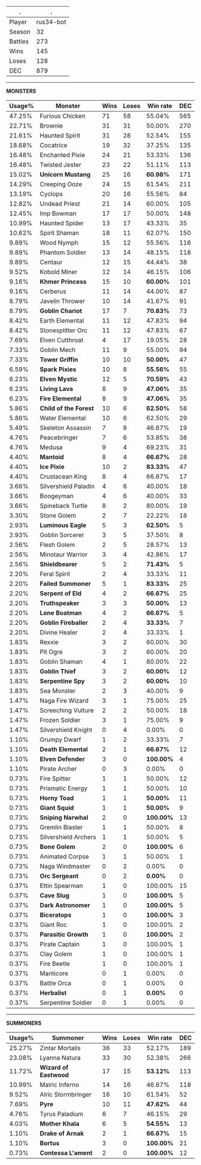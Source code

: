 .|.
|-|-
Player|rus34-bot
Season|32
Battles|273
Wins|145
Loses|128
DEC|879

---
**MONSTERS**

Usage%|Monster|Wins|Loses|Win rate|DEC|
-|-|-|-|-|-|
47.25%|Furious Chicken|71|58|55.04%|565|
22.71%|Brownie|31|31|50.00%|270|
21.61%|Haunted Spirit|31|28|52.54%|155|
18.68%|Cocatrice|19|32|37.25%|135|
16.48%|Enchanted Pixie|24|21|53.33%|136|
16.48%|Twisted Jester|23|22|51.11%|113|
15.02%|**Unicorn Mustang**|25|16|**60.98%**|171|
14.29%|Creeping Ooze|24|15|61.54%|211|
13.19%|Cyclops|20|16|55.56%|84|
12.82%|Undead Priest|21|14|60.00%|105|
12.45%|Imp Bowman|17|17|50.00%|148|
10.99%|Haunted Spider|13|17|43.33%|35|
10.62%|Spirit Shaman|18|11|62.07%|150|
9.89%|Wood Nymph|15|12|55.56%|116|
9.89%|Phantom Soldier|13|14|48.15%|118|
9.89%|Centaur|12|15|44.44%|38|
9.52%|Kobold Miner|12|14|46.15%|106|
9.16%|**Khmer Princess**|15|10|**60.00%**|101|
9.16%|Cerberus|11|14|44.00%|87|
8.79%|Javelin Thrower|10|14|41.67%|91|
8.79%|**Goblin Chariot**|17|7|**70.83%**|73|
8.42%|Earth Elemental|11|12|47.83%|94|
8.42%|Stonesplitter Orc|11|12|47.83%|67|
7.69%|Elven Cutthroat|4|17|19.05%|28|
7.33%|Goblin Mech|11|9|55.00%|94|
7.33%|**Tower Griffin**|10|10|**50.00%**|47|
6.59%|**Spark Pixies**|10|8|**55.56%**|55|
6.23%|**Elven Mystic**|12|5|**70.59%**|43|
6.23%|**Living Lava**|8|9|**47.06%**|35|
6.23%|**Fire Elemental**|8|9|**47.06%**|35|
5.86%|**Child of the Forest**|10|6|**62.50%**|58|
5.86%|Water Elemental|10|6|62.50%|29|
5.49%|Skeleton Assassin|7|8|46.67%|19|
4.76%|Peacebringer|7|6|53.85%|38|
4.76%|Medusa|9|4|69.23%|31|
4.40%|**Mantoid**|8|4|**66.67%**|28|
4.40%|**Ice Pixie**|10|2|**83.33%**|47|
4.40%|Crustacean King|8|4|66.67%|17|
3.66%|Silvershield Paladin|4|6|40.00%|18|
3.66%|Boogeyman|4|6|40.00%|33|
3.66%|Spineback Turtle|8|2|80.00%|19|
3.30%|Stone Golem|2|7|22.22%|18|
2.93%|**Luminous Eagle**|5|3|**62.50%**|5|
2.93%|Goblin Sorcerer|3|5|37.50%|8|
2.56%|Flesh Golem|2|5|28.57%|13|
2.56%|Minotaur Warrior|3|4|42.86%|17|
2.56%|**Shieldbearer**|5|2|**71.43%**|5|
2.20%|Feral Spirit|2|4|33.33%|11|
2.20%|**Failed Summoner**|5|1|**83.33%**|25|
2.20%|**Serpent of Eld**|4|2|**66.67%**|25|
2.20%|**Truthspeaker**|3|3|**50.00%**|13|
2.20%|**Lone Boatman**|4|2|**66.67%**|5|
2.20%|**Goblin Fireballer**|2|4|**33.33%**|7|
2.20%|Divine Healer|2|4|33.33%|1|
1.83%|Rexxie|3|2|60.00%|30|
1.83%|Pit Ogre|3|2|60.00%|20|
1.83%|Goblin Shaman|4|1|80.00%|22|
1.83%|**Goblin Thief**|3|2|**60.00%**|12|
1.83%|**Serpentine Spy**|3|2|**60.00%**|10|
1.83%|Sea Monster|2|3|40.00%|9|
1.47%|Naga Fire Wizard|3|1|75.00%|25|
1.47%|Screeching Vulture|2|2|50.00%|18|
1.47%|Frozen Soldier|3|1|75.00%|9|
1.47%|Silvershield Knight|0|4|0.00%|0|
1.10%|Grumpy Dwarf|1|2|33.33%|7|
1.10%|**Death Elemental**|2|1|**66.67%**|12|
1.10%|**Elven Defender**|3|0|**100.00%**|4|
1.10%|Pirate Archer|0|3|0.00%|0|
0.73%|Fire Spitter|1|1|50.00%|12|
0.73%|Prismatic Energy|1|1|50.00%|10|
0.73%|**Horny Toad**|1|1|**50.00%**|11|
0.73%|**Giant Squid**|1|1|**50.00%**|9|
0.73%|**Sniping Narwhal**|2|0|**100.00%**|13|
0.73%|Gremlin Blaster|1|1|50.00%|8|
0.73%|Silvershield Archers|1|1|50.00%|5|
0.73%|**Bone Golem**|2|0|**100.00%**|6|
0.73%|Animated Corpse|1|1|50.00%|1|
0.73%|Naga Windmaster|0|2|0.00%|0|
0.73%|**Orc Sergeant**|0|2|**0.00%**|0|
0.37%|Ettin Spearman|1|0|100.00%|15|
0.37%|**Cave Slug**|1|0|**100.00%**|5|
0.37%|**Dark Astronomer**|1|0|**100.00%**|5|
0.37%|**Biceratops**|1|0|**100.00%**|3|
0.37%|Giant Roc|1|0|100.00%|2|
0.37%|**Parasitic Growth**|1|0|**100.00%**|2|
0.37%|Pirate Captain|1|0|100.00%|1|
0.37%|Clay Golem|1|0|100.00%|1|
0.37%|Fire Beetle|1|0|100.00%|1|
0.37%|Manticore|0|1|0.00%|0|
0.37%|Battle Orca|0|1|0.00%|0|
0.37%|**Herbalist**|0|1|**0.00%**|0|
0.37%|Serpentine Soldier|0|1|0.00%|0|

---
**SUMMONERS**

Usage%|Summoner|Wins|Loses|Win rate|DEC|
-|-|-|-|-|-|
25.27%|Zintar Mortalis|36|33|52.17%|189|
23.08%|Lyanna Natura|33|30|52.38%|266|
11.72%|**Wizard of Eastwood**|17|15|**53.12%**|113|
10.99%|Malric Inferno|14|16|46.67%|118|
9.52%|Alric Stormbringer|16|10|61.54%|52|
7.69%|**Pyre**|10|11|**47.62%**|44|
4.76%|Tyrus Paladium|6|7|46.15%|29|
4.03%|**Mother Khala**|6|5|**54.55%**|13|
1.10%|**Drake of Arnak**|2|1|**66.67%**|15|
1.10%|**Bortus**|3|0|**100.00%**|21|
0.73%|**Contessa L'ament**|2|0|**100.00%**|12|
